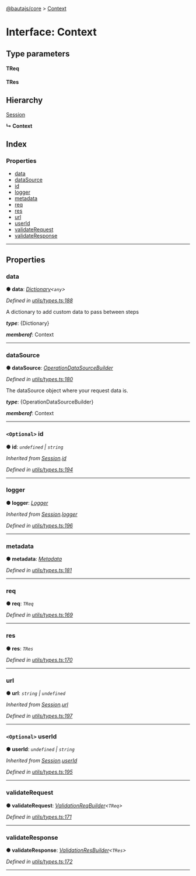 [@bautajs/core](../README.md) > [Context](../interfaces/context.md)

# Interface: Context

## Type parameters
#### TReq 
#### TRes 
## Hierarchy

 [Session](session.md)

**↳ Context**

## Index

### Properties

* [data](context.md#data)
* [dataSource](context.md#datasource)
* [id](context.md#id)
* [logger](context.md#logger)
* [metadata](context.md#metadata)
* [req](context.md#req)
* [res](context.md#res)
* [url](context.md#url)
* [userId](context.md#userid)
* [validateRequest](context.md#validaterequest)
* [validateResponse](context.md#validateresponse)

---

## Properties

<a id="data"></a>

###  data

**● data**: *[Dictionary](dictionary.md)<`any`>*

*Defined in [utils/types.ts:188](https://github.axa.com/Digital/bauta-nodejs/blob/9b864df/packages/bautajs/src/utils/types.ts#L188)*

A dictionary to add custom data to pass between steps

*__type__*: {Dictionary}

*__memberof__*: Context

___
<a id="datasource"></a>

###  dataSource

**● dataSource**: *[OperationDataSourceBuilder](../#operationdatasourcebuilder)*

*Defined in [utils/types.ts:180](https://github.axa.com/Digital/bauta-nodejs/blob/9b864df/packages/bautajs/src/utils/types.ts#L180)*

The dataSource object where your request data is.

*__type__*: {OperationDataSourceBuilder}

*__memberof__*: Context

___
<a id="id"></a>

### `<Optional>` id

**● id**: *`undefined` \| `string`*

*Inherited from [Session](session.md).[id](session.md#id)*

*Defined in [utils/types.ts:194](https://github.axa.com/Digital/bauta-nodejs/blob/9b864df/packages/bautajs/src/utils/types.ts#L194)*

___
<a id="logger"></a>

###  logger

**● logger**: *[Logger](logger.md)*

*Inherited from [Session](session.md).[logger](session.md#logger)*

*Defined in [utils/types.ts:196](https://github.axa.com/Digital/bauta-nodejs/blob/9b864df/packages/bautajs/src/utils/types.ts#L196)*

___
<a id="metadata"></a>

###  metadata

**● metadata**: *[Metadata](metadata.md)*

*Defined in [utils/types.ts:181](https://github.axa.com/Digital/bauta-nodejs/blob/9b864df/packages/bautajs/src/utils/types.ts#L181)*

___
<a id="req"></a>

###  req

**● req**: *`TReq`*

*Defined in [utils/types.ts:169](https://github.axa.com/Digital/bauta-nodejs/blob/9b864df/packages/bautajs/src/utils/types.ts#L169)*

___
<a id="res"></a>

###  res

**● res**: *`TRes`*

*Defined in [utils/types.ts:170](https://github.axa.com/Digital/bauta-nodejs/blob/9b864df/packages/bautajs/src/utils/types.ts#L170)*

___
<a id="url"></a>

###  url

**● url**: *`string` \| `undefined`*

*Inherited from [Session](session.md).[url](session.md#url)*

*Defined in [utils/types.ts:197](https://github.axa.com/Digital/bauta-nodejs/blob/9b864df/packages/bautajs/src/utils/types.ts#L197)*

___
<a id="userid"></a>

### `<Optional>` userId

**● userId**: *`undefined` \| `string`*

*Inherited from [Session](session.md).[userId](session.md#userid)*

*Defined in [utils/types.ts:195](https://github.axa.com/Digital/bauta-nodejs/blob/9b864df/packages/bautajs/src/utils/types.ts#L195)*

___
<a id="validaterequest"></a>

###  validateRequest

**● validateRequest**: *[ValidationReqBuilder](../#validationreqbuilder)<`TReq`>*

*Defined in [utils/types.ts:171](https://github.axa.com/Digital/bauta-nodejs/blob/9b864df/packages/bautajs/src/utils/types.ts#L171)*

___
<a id="validateresponse"></a>

###  validateResponse

**● validateResponse**: *[ValidationResBuilder](../#validationresbuilder)<`TRes`>*

*Defined in [utils/types.ts:172](https://github.axa.com/Digital/bauta-nodejs/blob/9b864df/packages/bautajs/src/utils/types.ts#L172)*

___

